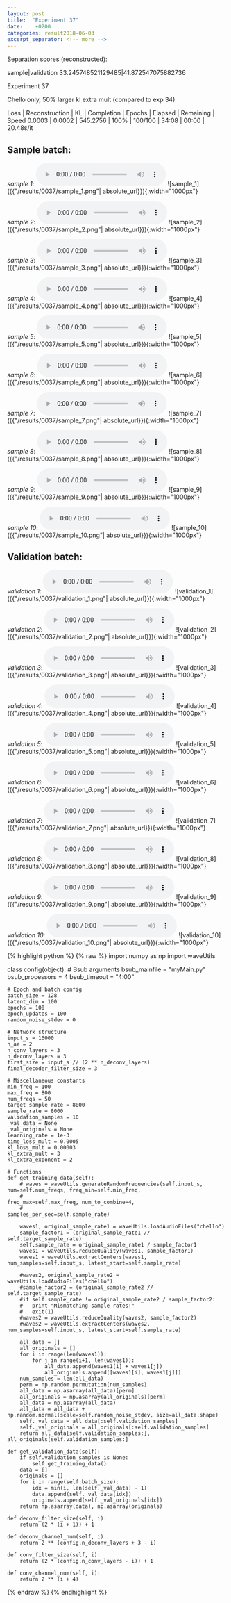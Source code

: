 ```yaml
---
layout: post
title:  "Experiment 37"
date:    +0200
categories: result2018-06-03
excerpt_separator: <!-- more -->
---
```

Separation scores (reconstructed):

sample|validation
33.245748521129485|41.872547075882736<!-- more -->

Experiment 37

Chello only, 50% larger kl extra mult (compared to exp 34)

Loss | Reconstruction | KL | Completion | Epochs | Elapsed | Remaining | Speed
0.0003 | 0.0002 | 545.2756 | 100% | 100/100 | 34:08 | 00:00 | 20.48s/it

## **Sample batch**:
_sample 1_:
<audio src="/ResultsOverview/results/0037/sample_1.wav" controls preload></audio>
![sample_1]({{"/results/0037/sample_1.png"| absolute_url}}){:width="1000px"}

_sample 2_:
<audio src="/ResultsOverview/results/0037/sample_2.wav" controls preload></audio>
![sample_2]({{"/results/0037/sample_2.png"| absolute_url}}){:width="1000px"}

_sample 3_:
<audio src="/ResultsOverview/results/0037/sample_3.wav" controls preload></audio>
![sample_3]({{"/results/0037/sample_3.png"| absolute_url}}){:width="1000px"}

_sample 4_:
<audio src="/ResultsOverview/results/0037/sample_4.wav" controls preload></audio>
![sample_4]({{"/results/0037/sample_4.png"| absolute_url}}){:width="1000px"}

_sample 5_:
<audio src="/ResultsOverview/results/0037/sample_5.wav" controls preload></audio>
![sample_5]({{"/results/0037/sample_5.png"| absolute_url}}){:width="1000px"}

_sample 6_:
<audio src="/ResultsOverview/results/0037/sample_6.wav" controls preload></audio>
![sample_6]({{"/results/0037/sample_6.png"| absolute_url}}){:width="1000px"}

_sample 7_:
<audio src="/ResultsOverview/results/0037/sample_7.wav" controls preload></audio>
![sample_7]({{"/results/0037/sample_7.png"| absolute_url}}){:width="1000px"}

_sample 8_:
<audio src="/ResultsOverview/results/0037/sample_8.wav" controls preload></audio>
![sample_8]({{"/results/0037/sample_8.png"| absolute_url}}){:width="1000px"}

_sample 9_:
<audio src="/ResultsOverview/results/0037/sample_9.wav" controls preload></audio>
![sample_9]({{"/results/0037/sample_9.png"| absolute_url}}){:width="1000px"}

_sample 10_:
<audio src="/ResultsOverview/results/0037/sample_10.wav" controls preload></audio>
![sample_10]({{"/results/0037/sample_10.png"| absolute_url}}){:width="1000px"}

## **Validation batch**:
_validation 1_:
<audio src="/ResultsOverview/results/0037/validation_1.wav" controls preload></audio>
![validation_1]({{"/results/0037/validation_1.png"| absolute_url}}){:width="1000px"}

_validation 2_:
<audio src="/ResultsOverview/results/0037/validation_2.wav" controls preload></audio>
![validation_2]({{"/results/0037/validation_2.png"| absolute_url}}){:width="1000px"}

_validation 3_:
<audio src="/ResultsOverview/results/0037/validation_3.wav" controls preload></audio>
![validation_3]({{"/results/0037/validation_3.png"| absolute_url}}){:width="1000px"}

_validation 4_:
<audio src="/ResultsOverview/results/0037/validation_4.wav" controls preload></audio>
![validation_4]({{"/results/0037/validation_4.png"| absolute_url}}){:width="1000px"}

_validation 5_:
<audio src="/ResultsOverview/results/0037/validation_5.wav" controls preload></audio>
![validation_5]({{"/results/0037/validation_5.png"| absolute_url}}){:width="1000px"}

_validation 6_:
<audio src="/ResultsOverview/results/0037/validation_6.wav" controls preload></audio>
![validation_6]({{"/results/0037/validation_6.png"| absolute_url}}){:width="1000px"}

_validation 7_:
<audio src="/ResultsOverview/results/0037/validation_7.wav" controls preload></audio>
![validation_7]({{"/results/0037/validation_7.png"| absolute_url}}){:width="1000px"}

_validation 8_:
<audio src="/ResultsOverview/results/0037/validation_8.wav" controls preload></audio>
![validation_8]({{"/results/0037/validation_8.png"| absolute_url}}){:width="1000px"}

_validation 9_:
<audio src="/ResultsOverview/results/0037/validation_9.wav" controls preload></audio>
![validation_9]({{"/results/0037/validation_9.png"| absolute_url}}){:width="1000px"}

_validation 10_:
<audio src="/ResultsOverview/results/0037/validation_10.wav" controls preload></audio>
![validation_10]({{"/results/0037/validation_10.png"| absolute_url}}){:width="1000px"}


{% highlight python %}
{% raw %}
import numpy as np
import waveUtils


class config(object):
	# Bsub arguments
	bsub_mainfile = "myMain.py"
	bsub_processors = 4
	bsub_timeout = "4:00"

	# Epoch and batch config
	batch_size = 128
	latent_dim = 100
	epochs = 100
	epoch_updates = 100
	random_noise_stdev = 0

	# Network structure
	input_s = 16000
	n_ae = 2
	n_conv_layers = 3
	n_deconv_layers = 3
	first_size = input_s // (2 ** n_deconv_layers)
	final_decoder_filter_size = 3

	# Miscellaneous constants
	min_freq = 100
	max_freq = 800
	num_freqs = 50
	target_sample_rate = 8000
	sample_rate = 8000
	validation_samples = 10
	_val_data = None
	_val_originals = None
	learning_rate = 1e-3
	time_loss_mult = 0.0005
	kl_loss_mult = 0.00003
	kl_extra_mult = 3
	kl_extra_exponent = 2

	# Functions
	def get_training_data(self):
		# waves = waveUtils.generateRandomFrequencies(self.input_s, num=self.num_freqs, freq_min=self.min_freq,
		#                                            freq_max=self.max_freq, num_to_combine=4,
		#                                            samples_per_sec=self.sample_rate)

		waves1, original_sample_rate1 = waveUtils.loadAudioFiles("chello")
		sample_factor1 = (original_sample_rate1 // self.target_sample_rate)
		self.sample_rate = original_sample_rate1 / sample_factor1
		waves1 = waveUtils.reduceQuality(waves1, sample_factor1)
		waves1 = waveUtils.extractCenters(waves1, num_samples=self.input_s, latest_start=self.sample_rate)

		#waves2, original_sample_rate2 = waveUtils.loadAudioFiles("chello")
		#sample_factor2 = (original_sample_rate2 // self.target_sample_rate)
		#if self.sample_rate != original_sample_rate2 / sample_factor2:
		#	print "Mismatching sample rates!"
		#	exit(1)
		#waves2 = waveUtils.reduceQuality(waves2, sample_factor2)
		#waves2 = waveUtils.extractCenters(waves2, num_samples=self.input_s, latest_start=self.sample_rate)

		all_data = []
		all_originals = []
		for i in range(len(waves1)):
			for j in range(i+1, len(waves1)):
				all_data.append(waves1[i] + waves1[j])
				all_originals.append([waves1[i], waves1[j]])
		num_samples = len(all_data)
		perm = np.random.permutation(num_samples)
		all_data = np.asarray(all_data)[perm]
		all_originals = np.asarray(all_originals)[perm]
		all_data = np.asarray(all_data)
		all_data = all_data + np.random.normal(scale=self.random_noise_stdev, size=all_data.shape)
		self._val_data = all_data[:self.validation_samples]
		self._val_originals = all_originals[:self.validation_samples]
		return all_data[self.validation_samples:], all_originals[self.validation_samples:]

	def get_validation_data(self):
		if self.validation_samples is None:
			self.get_training_data()
		data = []
		originals = []
		for i in range(self.batch_size):
			idx = min(i, len(self._val_data) - 1)
			data.append(self._val_data[idx])
			originals.append(self._val_originals[idx])
		return np.asarray(data), np.asarray(originals)

	def deconv_filter_size(self, i):
		return (2 * (i + 1)) + 1

	def deconv_channel_num(self, i):
		return 2 ** (config.n_deconv_layers + 3 - i)

	def conv_filter_size(self, i):
		return (2 * (config.n_conv_layers - i)) + 1

	def conv_channel_num(self, i):
		return 2 ** (i + 4)

{% endraw %}
{% endhighlight %}
